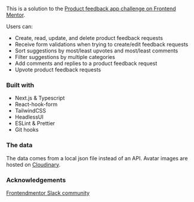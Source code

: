 This is a solution to the [Product feedback app challenge on Frontend Mentor](https://www.frontendmentor.io/challenges/product-feedback-app-wbvUYqjR6).

Users can:
- Create, read, update, and delete product feedback requests
- Receive form validations when trying to create/edit feedback requests
- Sort suggestions by most/least upvotes and most/least comments
- Filter suggestions by multiple categories
- Add comments and replies to a product feedback request
- Upvote product feedback requests

### Built with

- Next.js & Typescript
- React-hook-form
- TailwindCSS
- HeadlessUI
- ESLint & Prettier
- Git hooks

### The data

The data comes from a local json file instead of an API. Avatar images are hosted on [Cloudinary](https://cloudinary.com/).

### Acknowledgements

[Frontendmentor Slack community](https://www.frontendmentor.io/slack)
